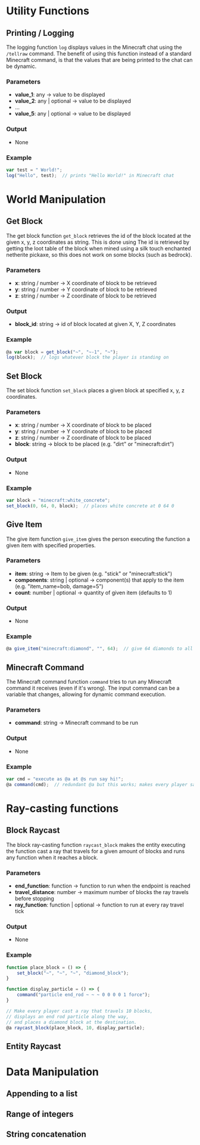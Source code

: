 # Utility Functions

## Printing / Logging
The logging function ``log`` displays values in the Minecraft chat
using the ``/tellraw`` command. The benefit of using this function instead
of a standard Minecraft command, is that the values that are being printed
to the chat can be dynamic.

### Parameters
- **value_1**: any -> value to be displayed
- **value_2**: any | optional -> value to be displayed
- ...
- **value_5**: any | optional -> value to be displayed

### Output
- None

### Example
```js
var test = " World!";
log("Hello", test);  // prints "Hello World!" in Minecraft chat
```



# World Manipulation

## Get Block
The get block function ``get_block`` retrieves the id of the block
located at the given x, y, z coordinates as string. This is done using
The id is retrieved by getting the loot table of the block when
mined using a silk touch enchanted netherite pickaxe, so this does
not work on some blocks (such as bedrock).

### Parameters
- **x**: string / number -> X coordinate of block to be retrieved
- **y**: string / number -> Y coordinate of block to be retrieved
- **z**: string / number -> Z coordinate of block to be retrieved

### Output
- **block_id**: string -> id of block located at given X, Y, Z coordinates

### Example
```js
@a var block = get_block("~", "~-1", "~");
log(block);  // logs whatever block the player is standing on
```



## Set Block
The set block function ``set_block`` places a given block
at specified x, y, z coordinates.

### Parameters
- **x**: string / number -> X coordinate of block to be placed
- **y**: string / number -> Y coordinate of block to be placed
- **z**: string / number -> Z coordinate of block to be placed
- **block**: string -> block to be placed (e.g. "dirt" or "minecraft:dirt")

### Output
- None

### Example
```js
var block = "minecraft:white_concrete";
set_block(0, 64, 0, block);  // places white concrete at 0 64 0
```



## Give Item
The give item function ``give_item`` gives the person executing the function a given
item with specified properties.

### Parameters
- **item**: string -> Item to be given (e.g. "stick" or "minecraft:stick")
- **components**: string | optional -> component(s) that apply to the item (e.g. "item_name=bob, damage=5")
- **count**: number | optional -> quantity of given item (defaults to 1)

### Output
- None

### Example
```js
@a give_item("minecraft:diamond", "", 64);  // give 64 diamonds to all players in the server
```



## Minecraft Command
The Minecraft command function ``command`` tries to run any Minecraft
command it receives (even if it's wrong). The input command can be a variable
that changes, allowing for dynamic command execution.

### Parameters
- **command**: string -> Minecraft command to be run

### Output
- None

### Example
```js
var cmd = "execute as @a at @s run say hi!";
@a command(cmd);  // redundant @a but this works; makes every player say "hi!"
```



# Ray-casting functions

## Block Raycast
The block ray-casting function ``raycast_block`` makes the entity executing
the function cast a ray that travels for a given amount of blocks and runs
any function when it reaches a block.

### Parameters
- **end_function**: function -> function to run when the endpoint is reached
- **travel_distance**: number -> maximum number of blocks the ray travels before stopping
- **ray_function**: function | optional -> function to run at every ray travel tick

### Output
- None

### Example
```js
function place_block = () => {
    set_block("~", "~", "~", "diamond_block");
}

function display_particle = () => {
    command("particle end_rod ~ ~ ~ 0 0 0 0 1 force");
}

// Make every player cast a ray that travels 10 blocks,
// displays an end rod particle along the way,
// and places a diamond block at the destination.
@a raycast_block(place_block, 10, display_particle);
```



## Entity Raycast



# Data Manipulation

## Appending to a list

## Range of integers

## String concatenation

